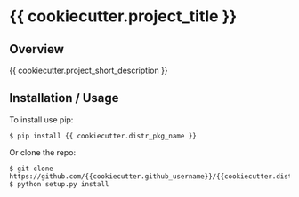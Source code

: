 {{ cookiecutter.project_title }}
===============================

Overview
--------

{{ cookiecutter.project_short_description }}

Installation / Usage
--------------------

To install use pip:

    $ pip install {{ cookiecutter.distr_pkg_name }}


Or clone the repo:

    $ git clone https://github.com/{{cookiecutter.github_username}}/{{cookiecutter.distr_pkg_name}}.git
    $ python setup.py install
